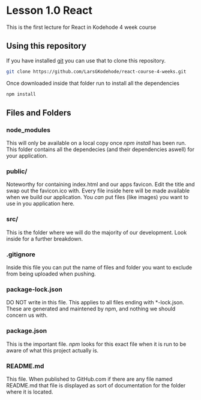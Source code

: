 # Lesson 1.0 React
This is the first lecture for React in Kodehode 4 week course

## Using this repository
If you have installed [git](https://gitforwindows.org/) you can use that to clone this repository.
```sh
git clone https://github.com/LarsGKodehode/react-course-4-weeks.git
```
Once downloaded inside that folder run to install all the dependencies
```sh
npm install
```

## Files and Folders
### node_modules
This will only be available on a local copy once *npm install* has been run.
This folder contains all the dependecies (and their dependencies aswell) for your application.

### public/
Noteworthy for containing index.html and our apps favicon. Edit the title and swap out the favicon.ico with.
Every file inside here will be made available when we build our application. You *can* put files (like images) you want to use in you application here.

### src/
This is the folder where we will do the majority of our development. Look inside for a further breakdown.

### .gitignore
Inside this file you can put the name of files and folder you want to exclude from being uploaded when pushing.

### package-lock.json
DO NOT write in this file. This applies to all files ending with *-lock.json. These are generated and maintened by npm, and nothing we should concern us with.

### package.json
This is the important file. *npm* looks for this exact file when it is run to be aware of what this project actually is.

### README.md
This file. When published to GitHub.com if there are any file named README.md that file is displayed as sort of documentation for the folder where it is located.